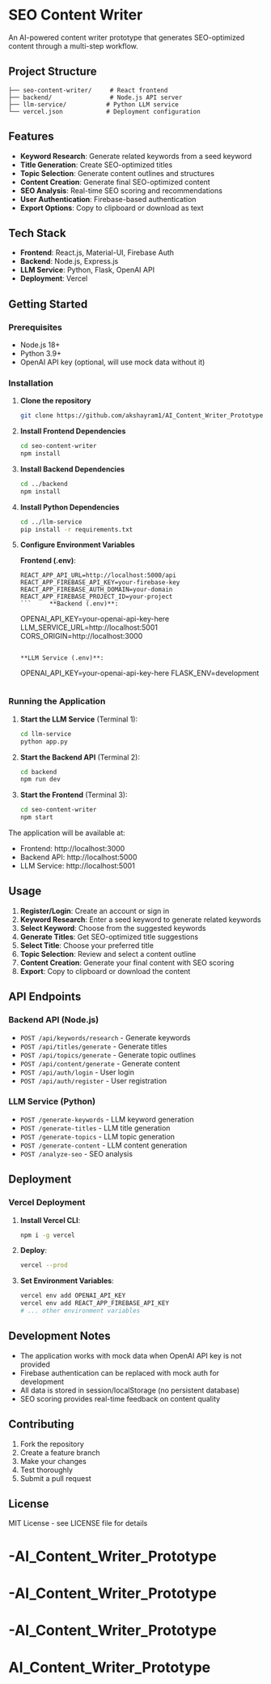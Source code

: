 # SEO Content Writer

An AI-powered content writer prototype that generates SEO-optimized content through a multi-step workflow.

## Project Structure

```
├── seo-content-writer/     # React frontend
├── backend/                # Node.js API server
├── llm-service/           # Python LLM service
└── vercel.json            # Deployment configuration
```

## Features

- **Keyword Research**: Generate related keywords from a seed keyword
- **Title Generation**: Create SEO-optimized titles
- **Topic Selection**: Generate content outlines and structures
- **Content Creation**: Generate final SEO-optimized content
- **SEO Analysis**: Real-time SEO scoring and recommendations
- **User Authentication**: Firebase-based authentication
- **Export Options**: Copy to clipboard or download as text

## Tech Stack

- **Frontend**: React.js, Material-UI, Firebase Auth
- **Backend**: Node.js, Express.js
- **LLM Service**: Python, Flask, OpenAI API
- **Deployment**: Vercel

## Getting Started

### Prerequisites

- Node.js 18+
- Python 3.9+
- OpenAI API key (optional, will use mock data without it)

### Installation

1. **Clone the repository**
   ```bash
   git clone https://github.com/akshayram1/AI_Content_Writer_Prototype.git
   ```

2. **Install Frontend Dependencies**
   ```bash
   cd seo-content-writer
   npm install
   ```

3. **Install Backend Dependencies**
   ```bash
   cd ../backend
   npm install
   ```

4. **Install Python Dependencies**
   ```bash
   cd ../llm-service
   pip install -r requirements.txt
   ```

5. **Configure Environment Variables**
   
   **Frontend (.env)**:
   ```
   REACT_APP_API_URL=http://localhost:5000/api
   REACT_APP_FIREBASE_API_KEY=your-firebase-key
   REACT_APP_FIREBASE_AUTH_DOMAIN=your-domain
   REACT_APP_FIREBASE_PROJECT_ID=your-project
   ```     **Backend (.env)**:
   ```
   OPENAI_API_KEY=your-openai-api-key-here
   LLM_SERVICE_URL=http://localhost:5001
   CORS_ORIGIN=http://localhost:3000
   ```
   
   **LLM Service (.env)**:
   ```
   OPENAI_API_KEY=your-openai-api-key-here
   FLASK_ENV=development
   ```

### Running the Application

1. **Start the LLM Service** (Terminal 1):
   ```bash
   cd llm-service
   python app.py
   ```

2. **Start the Backend API** (Terminal 2):
   ```bash
   cd backend
   npm run dev
   ```

3. **Start the Frontend** (Terminal 3):
   ```bash
   cd seo-content-writer
   npm start
   ```

The application will be available at:
- Frontend: http://localhost:3000
- Backend API: http://localhost:5000
- LLM Service: http://localhost:5001

## Usage

1. **Register/Login**: Create an account or sign in
2. **Keyword Research**: Enter a seed keyword to generate related keywords
3. **Select Keyword**: Choose from the suggested keywords
4. **Generate Titles**: Get SEO-optimized title suggestions
5. **Select Title**: Choose your preferred title
6. **Topic Selection**: Review and select a content outline
7. **Content Creation**: Generate your final content with SEO scoring
8. **Export**: Copy to clipboard or download the content

## API Endpoints

### Backend API (Node.js)
- `POST /api/keywords/research` - Generate keywords
- `POST /api/titles/generate` - Generate titles
- `POST /api/topics/generate` - Generate topic outlines
- `POST /api/content/generate` - Generate content
- `POST /api/auth/login` - User login
- `POST /api/auth/register` - User registration

### LLM Service (Python)
- `POST /generate-keywords` - LLM keyword generation
- `POST /generate-titles` - LLM title generation
- `POST /generate-topics` - LLM topic generation
- `POST /generate-content` - LLM content generation
- `POST /analyze-seo` - SEO analysis

## Deployment

### Vercel Deployment

1. **Install Vercel CLI**:
   ```bash
   npm i -g vercel
   ```

2. **Deploy**:
   ```bash
   vercel --prod
   ```

3. **Set Environment Variables**:
   ```bash
   vercel env add OPENAI_API_KEY
   vercel env add REACT_APP_FIREBASE_API_KEY
   # ... other environment variables
   ```

## Development Notes

- The application works with mock data when OpenAI API key is not provided
- Firebase authentication can be replaced with mock auth for development
- All data is stored in session/localStorage (no persistent database)
- SEO scoring provides real-time feedback on content quality

## Contributing

1. Fork the repository
2. Create a feature branch
3. Make your changes
4. Test thoroughly
5. Submit a pull request

## License

MIT License - see LICENSE file for details
# -AI_Content_Writer_Prototype
# -AI_Content_Writer_Prototype
# -AI_Content_Writer_Prototype
# AI_Content_Writer_Prototype
